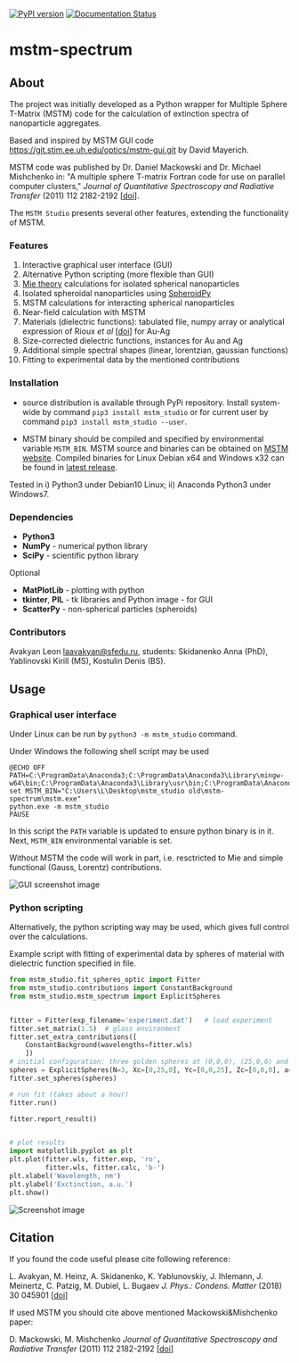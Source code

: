 [![PyPI version](https://badge.fury.io/py/mstm-studio.svg)](https://badge.fury.io/py/mstm-studio) [![Documentation Status](https://readthedocs.org/projects/mstm-studio/badge/?version=latest)](https://mstm-studio.readthedocs.io/en/latest/?badge=latest)

# mstm-spectrum
## About
The project was initially developed as a Python wrapper for Multiple Sphere T-Matrix (MSTM) code
for the calculation of extinction spectra of nanoparticle aggregates.

Based and inspired by MSТM GUI code <https://git.stim.ee.uh.edu/optics/mstm-gui.git> by David Mayerich.

MSTM code was published by Dr. Daniel Mackowski and Dr. Michael Mishchenko in:
"A multiple sphere T-matrix Fortran code for use on parallel computer clusters,"
*Journal of Quantitative Spectroscopy and Radiative Transfer* (2011) 112 2182-2192
[[doi](https://dx.doi.org/10.1016/j.jqsrt.2011.02.019)].

The `MSTM Studio` presents several other features, extending the functionality of MSTM.

### Features

1. Interactive graphical user interface (GUI)
1. Alternative Python scripting (more flexible than GUI)
1. [Mie theory](https://github.com/nanophotonics/npmie) calculations for isolated spherical nanoparticles
1. Isolated spheroidal nanoparticles using [SpheroidPy](https://pypi.org/project/scatterpy/)
1. MSTM calculations for interacting spherical nanoparticles
1. Near-field calculation with MSTM
1. Materials (dielectric functions): tabulated file, numpy array or analytical expression of Rioux *et al* [[doi](http://doi.org/10.1002/adom.201300457)] for Au-Ag
1. Size-corrected dielectric functions, instances for Au and Ag
1. Additional simple spectral shapes (linear, lorentzian, gaussian functions)
1. Fitting to experimental data by the mentioned contributions



### Installation

* source distribution is available through PyPi repository.
Install system-wide by command `pip3 install mstm_studio`
or for current user by command `pip3 install mstm_studio --user`.

* MSTM binary should be compiled and specified by environmental variable `MSTM_BIN`.
MSTM source and binaries can be obtained on [MSTM website](http://eng.auburn.edu/users/dmckwski/scatcodes/).
Compiled binaries for Linux Debian x64 and Windows x32 can be found in [latest release](releases/latest).

Tested in i) Python3 under Debian10 Linux; ii) Anaconda Python3 under Windows7.

### Dependencies

* **Python3**
* **NumPy** - numerical python library
* **SciPy** - scientific python library

Optional
* **MatPlotLib** - plotting with python
* **tkinter**, **PIL** - tk libraries and Python image - for GUI
* **ScatterPy** - non-spherical particles (spheroids)

### Contributors

Avakyan Leon <laavakyan@sfedu.ru>, students: Skidanenko Anna (PhD), Yablinovski Kirill (MS), Kostulin Denis (BS).


## Usage

### Graphical user interface

Under Linux can be run by `python3 -m mstm_studio` command.

Under Windows the following shell script may be used
```
@ECHO OFF
PATH=C:\ProgramData\Anaconda3;C:\ProgramData\Anaconda3\Library\mingw-w64\bin;C:\ProgramData\Anaconda3\Library\usr\bin;C:\ProgramData\Anaconda3\Library\bin;C:\ProgramData\Anaconda3\Scripts;C:\ProgramData\Anaconda3\bin;C:\ProgramData\Anaconda3\condabin;%PATH%
set MSTM_BIN="C:\Users\L\Desktop\mstm_studio old\mstm-spectrum\mstm.exe"
python.exe -m mstm_studio
PAUSE
```
In this script the `PATH` variable is updated to ensure python binary is in it.
Next, `MSTM_BIN` environmental variable is set.

Without MSTM the code will work in part, i.e. resctricted to Mie and simple functional (Gauss, Lorentz) contributions.

![GUI screenshot image][screen_gui]

### Python scripting

Alternatively, the python scripting way may be used, which
gives full control over the calculations.

Example script with fitting of experimental data by spheres of material with dielectric function specified in file.

``` python
from mstm_studio.fit_spheres_optic import Fitter
from mstm_studio.contributions import ConstantBackground
from mstm_studio.mstm_spectrum import ExplicitSpheres


fitter = Fitter(exp_filename='experiment.dat')   # load experiment
fitter.set_matrix(1.5)  # glass environment
fitter.set_extra_contributions([
    ConstantBackground(wavelengths=fitter.wls)
    ])
# initial configuration: three golden spheres at (0,0,0), (25,0,0) and (0,25,0) with radii 10.
spheres = ExplicitSpheres(N=3, Xc=[0,25,0], Yc=[0,0,25], Zc=[0,0,0], a=[10,10,10], mat_filename='etaGold.txt')
fitter.set_spheres(spheres)

# run fit (takes about a hour)
fitter.run()

fitter.report_result()


# plot results
import matplotlib.pyplot as plt
plt.plot(fitter.wls, fitter.exp, 'ro',
         fitter.wls, fitter.calc, 'b-')
plt.xlabel('Wavelength, nm')
plt.ylabel('Exctinction, a.u.')
plt.show()
```

![Screenshot image][screen]


## Citation

If you found the code useful please cite following reference:

L. Avakyan, M. Heinz, A. Skidanenko, K. Yablunovskiy, J. Ihlemann, J. Meinertz, C. Patzig, M. Dubiel, L. Bugaev
*J. Phys.: Condens. Matter* (2018) 30 045901 [[doi](http://doi.org/10.1088/1361-648X/aa9fcc)]

If used MSTM you should cite above mentioned Mackowski&Mishchenko paper:

D. Mackowski, M. Mishchenko
*Journal of Quantitative Spectroscopy and Radiative Transfer* (2011) 112 2182-2192
[[doi](https://dx.doi.org/10.1016/j.jqsrt.2011.02.019)]

[screen_gui]: example/screenshot-gui.jpg?raw=true "GUI screenshot"
[screen]: example/screenshot-example.png?raw=true "Screenshot of example run"
